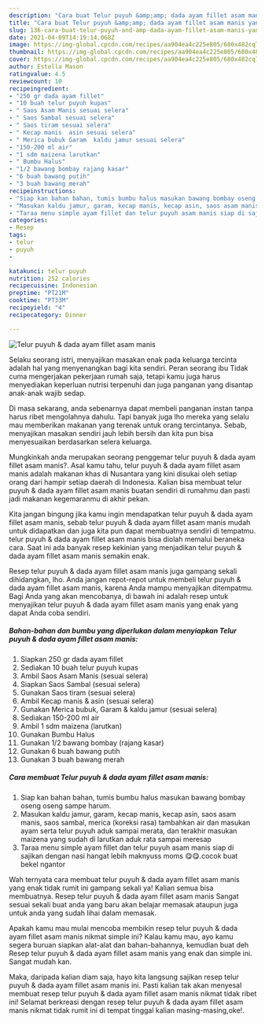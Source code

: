 ```yaml
---
description: "Cara buat Telur puyuh &amp;amp; dada ayam fillet asam manis yang enak dan Mudah Dibuat"
title: "Cara buat Telur puyuh &amp;amp; dada ayam fillet asam manis yang enak dan Mudah Dibuat"
slug: 136-cara-buat-telur-puyuh-and-amp-dada-ayam-fillet-asam-manis-yang-enak-dan-mudah-dibuat
date: 2021-04-09T14:19:14.068Z
image: https://img-global.cpcdn.com/recipes/aa904ea4c225e805/680x482cq70/telur-puyuh-dada-ayam-fillet-asam-manis-foto-resep-utama.jpg
thumbnail: https://img-global.cpcdn.com/recipes/aa904ea4c225e805/680x482cq70/telur-puyuh-dada-ayam-fillet-asam-manis-foto-resep-utama.jpg
cover: https://img-global.cpcdn.com/recipes/aa904ea4c225e805/680x482cq70/telur-puyuh-dada-ayam-fillet-asam-manis-foto-resep-utama.jpg
author: Estella Mason
ratingvalue: 4.5
reviewcount: 10
recipeingredient:
- "250 gr dada ayam fillet"
- "10 buah telur puyuh kupas"
- " Saos Asam Manis sesuai selera"
- " Saos Sambal sesuai selera"
- " Saos tiram sesuai selera"
- " Kecap manis  asin sesuai selera"
- " Merica bubuk Garam  kaldu jamur sesuai selera"
- "150-200 ml air"
- "1 sdm maizena larutkan"
- " Bumbu Halus"
- "1/2 bawang bombay rajang kasar"
- "6 buah bawang putih"
- "3 buah bawang merah"
recipeinstructions:
- "Siap kan bahan bahan, tumis bumbu halus masukan bawang bombay oseng oseng sampe harum."
- "Masukan kaldu jamur, garam, kecap manis, kecap asin, saos asam manis, saos sambal, merica (koreksi rasa) tambahkan air dan masukan ayam serta telur puyuh aduk sampai merata, dan terakhir masukan maizena yang sudah di larutkan aduk rata sampai meresap"
- "Taraa menu simple ayam fillet dan telur puyuh asam manis siap di sajikan dengan nasi hangat lebih maknyuss moms 😋😋.cocok buat bekel ngantor"
categories:
- Resep
tags:
- telur
- puyuh
- 

katakunci: telur puyuh  
nutrition: 252 calories
recipecuisine: Indonesian
preptime: "PT21M"
cooktime: "PT33M"
recipeyield: "4"
recipecategory: Dinner

---
```



![Telur puyuh &amp; dada ayam fillet asam manis](https://img-global.cpcdn.com/recipes/aa904ea4c225e805/680x482cq70/telur-puyuh-dada-ayam-fillet-asam-manis-foto-resep-utama.jpg)

Selaku seorang istri, menyajikan masakan enak pada keluarga tercinta adalah hal yang menyenangkan bagi kita sendiri. Peran seorang ibu Tidak cuma mengerjakan pekerjaan rumah saja, tetapi kamu juga harus menyediakan keperluan nutrisi terpenuhi dan juga panganan yang disantap anak-anak wajib sedap.

Di masa  sekarang, anda sebenarnya dapat membeli panganan instan tanpa harus ribet mengolahnya dahulu. Tapi banyak juga lho mereka yang selalu mau memberikan makanan yang terenak untuk orang tercintanya. Sebab, menyajikan masakan sendiri jauh lebih bersih dan kita pun bisa menyesuaikan berdasarkan selera keluarga. 



Mungkinkah anda merupakan seorang penggemar telur puyuh &amp; dada ayam fillet asam manis?. Asal kamu tahu, telur puyuh &amp; dada ayam fillet asam manis adalah makanan khas di Nusantara yang kini disukai oleh setiap orang dari hampir setiap daerah di Indonesia. Kalian bisa membuat telur puyuh &amp; dada ayam fillet asam manis buatan sendiri di rumahmu dan pasti jadi makanan kegemaranmu di akhir pekan.

Kita jangan bingung jika kamu ingin mendapatkan telur puyuh &amp; dada ayam fillet asam manis, sebab telur puyuh &amp; dada ayam fillet asam manis mudah untuk didapatkan dan juga kita pun dapat membuatnya sendiri di tempatmu. telur puyuh &amp; dada ayam fillet asam manis bisa diolah memalui beraneka cara. Saat ini ada banyak resep kekinian yang menjadikan telur puyuh &amp; dada ayam fillet asam manis semakin enak.

Resep telur puyuh &amp; dada ayam fillet asam manis juga gampang sekali dihidangkan, lho. Anda jangan repot-repot untuk membeli telur puyuh &amp; dada ayam fillet asam manis, karena Anda mampu menyajikan ditempatmu. Bagi Anda yang akan mencobanya, di bawah ini adalah resep untuk menyajikan telur puyuh &amp; dada ayam fillet asam manis yang enak yang dapat Anda coba sendiri.

<!--inarticleads1-->

##### Bahan-bahan dan bumbu yang diperlukan dalam menyiapkan Telur puyuh &amp; dada ayam fillet asam manis:

1. Siapkan 250 gr dada ayam fillet
1. Sediakan 10 buah telur puyuh kupas
1. Ambil  Saos Asam Manis (sesuai selera)
1. Siapkan  Saos Sambal (sesuai selera)
1. Gunakan  Saos tiram (sesuai selera)
1. Ambil  Kecap manis &amp; asin (sesuai selera)
1. Gunakan  Merica bubuk, Garam &amp; kaldu jamur (sesuai selera)
1. Sediakan 150-200 ml air
1. Ambil 1 sdm maizena (larutkan)
1. Gunakan  Bumbu Halus
1. Gunakan 1/2 bawang bombay (rajang kasar)
1. Gunakan 6 buah bawang putih
1. Gunakan 3 buah bawang merah




<!--inarticleads2-->

##### Cara membuat Telur puyuh &amp; dada ayam fillet asam manis:

1. Siap kan bahan bahan, tumis bumbu halus masukan bawang bombay oseng oseng sampe harum.
1. Masukan kaldu jamur, garam, kecap manis, kecap asin, saos asam manis, saos sambal, merica (koreksi rasa) tambahkan air dan masukan ayam serta telur puyuh aduk sampai merata, dan terakhir masukan maizena yang sudah di larutkan aduk rata sampai meresap
1. Taraa menu simple ayam fillet dan telur puyuh asam manis siap di sajikan dengan nasi hangat lebih maknyuss moms 😋😋.cocok buat bekel ngantor




Wah ternyata cara membuat telur puyuh &amp; dada ayam fillet asam manis yang enak tidak rumit ini gampang sekali ya! Kalian semua bisa membuatnya. Resep telur puyuh &amp; dada ayam fillet asam manis Sangat sesuai sekali buat anda yang baru akan belajar memasak ataupun juga untuk anda yang sudah lihai dalam memasak.

Apakah kamu mau mulai mencoba membikin resep telur puyuh &amp; dada ayam fillet asam manis nikmat simple ini? Kalau kamu mau, ayo kamu segera buruan siapkan alat-alat dan bahan-bahannya, kemudian buat deh Resep telur puyuh &amp; dada ayam fillet asam manis yang enak dan simple ini. Sangat mudah kan. 

Maka, daripada kalian diam saja, hayo kita langsung sajikan resep telur puyuh &amp; dada ayam fillet asam manis ini. Pasti kalian tak akan menyesal membuat resep telur puyuh &amp; dada ayam fillet asam manis nikmat tidak ribet ini! Selamat berkreasi dengan resep telur puyuh &amp; dada ayam fillet asam manis nikmat tidak rumit ini di tempat tinggal kalian masing-masing,oke!.

